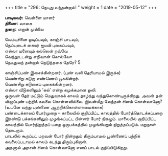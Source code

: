 ﻿+++
title = "296: நெடிது வந்தன்றால்!  "
weight = 1
date = "2019-05-12"
+++

**பாடியவர்:** வெள்ளை மாளர்  
**திணை:** வாகை  
**துறை:** எறான் முல்லை  
  
வேம்புசினை ஒடிப்பவும், காஞ்சி பாடவும்,  
நெய்யுடைக் கையர் ஐயவி புகைப்பவும்,  
எல்லா மனையும் கல்லென் றவ்வே  
வெந்துஉடன்று எறிவான் கொல்லோ  
நெடிதுவந் தன்றால் நெடுந்தகை தேரே? 5  
  
காஞ்சிப்பண் இசைக்கின்றனர். (புண் வலி தெரியாமல் இருக்க)  
வெண்சிறு கடுகு எண்ணெய் பூசுகின்றர்.  
வெண்சிறு கடுகைப் புகைக்கின்றனர்.  
எல்லா வீடுகளிலும் ‘கல்’ என்ற கமுக்கமான ஒலி.  
ஒருவன் தேர் மட்டும் மெதுவாகக் காலம் தாழ்ந்து வந்துகொண்டிருக்கிறது. அவன் தன் விழுப்புண் பற்றிக் கவலை கொள்ளவில்லை. இவன்மீது வேந்தன் சினம் கொள்வானோ? (உடனே வந்து புண்ணை ஆற்றிக்கொள்ளாமைக்காக)  
பண்டைக்காலப் போர்முறை – காலையில் குறிப்பிட்ட காலத்தில் போர்த்தொடக்கப்பறை இரண்டு பக்கங்களிலும் முழங்கப்பட்ட பின்னர் போர் நிகழும். மாலையில் குறிப்பிட்ட காலத்தில் போர்நிறுத்தப் பறை ஒருபக்கத்தில் முழங்கியதும் நிறுத்தப்படும். மறுநாள் தொடரும்.  
பாடலில் கூறப்பட் மறவன் போர் நின்றதும் திரும்பாமல் பூண்ணைப் பற்றிக் கவலைப்படாமல் காலம் கடந்து திரும்புகிறான்.  
அதனால் அரசன் சினம் கொள்வானோ எனப் பாடல் குறிப்பிடுகிறது.  
